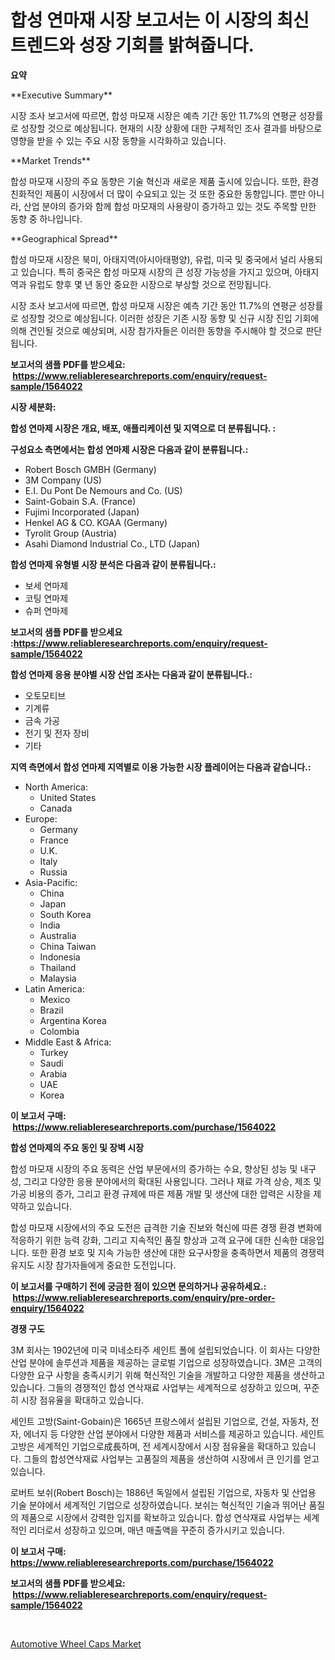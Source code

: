 <p><h1>합성 연마재 시장 보고서는 이 시장의 최신 트렌드와 성장 기회를 밝혀줍니다.</h1></p><p><strong>요약</strong></p>
<p><p>**Executive Summary**</p><p>시장 조사 보고서에 따르면, 합성 마모재 시장은 예측 기간 동안 11.7%의 연평균 성장률로 성장할 것으로 예상됩니다. 현재의 시장 상황에 대한 구체적인 조사 결과를 바탕으로 영향을 받을 수 있는 주요 시장 동향을 시각화하고 있습니다. </p><p>**Market Trends**</p><p>합성 마모재 시장의 주요 동향은 기술 혁신과 새로운 제품 출시에 있습니다. 또한, 환경 친화적인 제품이 시장에서 더 많이 수요되고 있는 것 또한 중요한 동향입니다. 뿐만 아니라, 산업 분야의 증가와 함께 합성 마모재의 사용량이 증가하고 있는 것도 주목할 만한 동향 중 하나입니다.</p><p>**Geographical Spread**</p><p>합성 마모재 시장은 북미, 아태지역(아시아태평양), 유럽, 미국 및 중국에서 널리 사용되고 있습니다. 특히 중국은 합성 마모재 시장의 큰 성장 가능성을 가지고 있으며, 아태지역과 유럽도 향후 몇 년 동안 중요한 시장으로 부상할 것으로 전망됩니다.</p><p>시장 조사 보고서에 따르면, 합성 마모재 시장은 예측 기간 동안 11.7%의 연평균 성장률로 성장할 것으로 예상됩니다. 이러한 성장은 기존 시장 동향 및 신규 시장 진입 기회에 의해 견인될 것으로 예상되며, 시장 참가자들은 이러한 동향을 주시해야 할 것으로 판단됩니다.</p></p>
<p><strong>보고서의 샘플 PDF를 받으세요: &nbsp;<a href="https://www.reliableresearchreports.com/enquiry/request-sample/1564022">https://www.reliableresearchreports.com/enquiry/request-sample/1564022</a></strong></p>
<p><strong>시장 세분화:</strong></p>
<p><strong> 합성 연마제 시장은 개요, 배포, 애플리케이션 및 지역으로 더 분류됩니다. :</strong></p>
<p><strong>구성요소 측면에서는 합성 연마제 시장은 다음과 같이 분류됩니다.:</strong></p>
<p><ul><li>Robert Bosch GMBH (Germany)</li><li>3M Company (US)</li><li>E.I. Du Pont De Nemours and Co. (US)</li><li>Saint-Gobain S.A. (France)</li><li>Fujimi Incorporated (Japan)</li><li>Henkel AG & CO. KGAA (Germany)</li><li>Tyrolit Group (Austria)</li><li>Asahi Diamond Industrial Co., LTD (Japan)</li></ul></p>
<p><strong> 합성 연마제 유형별 시장 분석은 다음과 같이 분류됩니다.:</strong></p>
<p><ul><li>보세 연마제</li><li>코팅 연마제</li><li>슈퍼 연마제</li></ul></p>
<p><strong>보고서의 샘플 PDF를 받으세요 :<a href="https://www.reliableresearchreports.com/enquiry/request-sample/1564022">https://www.reliableresearchreports.com/enquiry/request-sample/1564022</a></strong></p>
<p><strong> 합성 연마제 응용 분야별 시장 산업 조사는 다음과 같이 분류됩니다.:</strong></p>
<p><ul><li>오토모티브</li><li>기계류</li><li>금속 가공</li><li>전기 및 전자 장비</li><li>기타</li></ul></p>
<p><strong>지역 측면에서 합성 연마제 지역별로 이용 가능한 시장 플레이어는 다음과 같습니다.:</strong></p>
<p><ul>
    <li>
        North America:
        <ul>
            <li>United States</li>
            <li>Canada</li>
        </ul>
    </li>
    <li>
        Europe:
        <ul>
            <li>Germany</li>
            <li>France</li>
            <li>U.K.</li>
            <li>Italy</li>
            <li>Russia</li>
        </ul>
    </li>
    <li>
        Asia-Pacific:
        <ul>
            <li>China</li>
            <li>Japan</li>
            <li>South Korea</li>
            <li>India</li>
            <li>Australia</li>
            <li>China Taiwan</li>
            <li>Indonesia</li>
            <li>Thailand</li>
            <li>Malaysia</li>
        </ul>
    </li>
    <li>
        Latin America:
        <ul>
            <li>Mexico</li>
            <li>Brazil</li>
            <li>Argentina Korea</li>
            <li>Colombia</li>
        </ul>
    </li>
    <li>
        Middle East & Africa:
        <ul>
            <li>Turkey</li>
            <li>Saudi</li>
            <li>Arabia</li>
            <li>UAE</li>
            <li>Korea</li>
        </ul>
    </li>
    </ul></p>
<p><strong>이 보고서 구매: &nbsp;<a href="https://www.reliableresearchreports.com/purchase/1564022">https://www.reliableresearchreports.com/purchase/1564022</a></strong></p>
<p><strong>합성 연마제의 주요 동인 및 장벽 시장</strong></p>
<p><p>합성 마모재 시장의 주요 동력은 산업 부문에서의 증가하는 수요, 향상된 성능 및 내구성, 그리고 다양한 응용 분야에서의 확대된 사용입니다. 그러나 재료 가격 상승, 제조 및 가공 비용의 증가, 그리고 환경 규제에 따른 제품 개발 및 생산에 대한 압력은 시장을 제약하고 있습니다.</p><p>합성 마모재 시장에서의 주요 도전은 급격한 기술 진보와 혁신에 따른 경쟁 환경 변화에 적응하기 위한 능력 강화, 그리고 지속적인 품질 향상과 고객 요구에 대한 신속한 대응입니다. 또한 환경 보호 및 지속 가능한 생산에 대한 요구사항을 충족하면서 제품의 경쟁력 유지도 시장 참가자들에게 중요한 도전입니다.</p></p>
<p><strong>이 보고서를 구매하기 전에 궁금한 점이 있으면 문의하거나 공유하세요.: &nbsp;<a href="https://www.reliableresearchreports.com/enquiry/pre-order-enquiry/1564022">https://www.reliableresearchreports.com/enquiry/pre-order-enquiry/1564022</a></strong></p>
<p><strong>경쟁 구도</strong></p>
<p><p>3M 회사는 1902년에 미국 미네소타주 세인트 폴에 설립되었습니다. 이 회사는 다양한 산업 분야에 솔루션과 제품을 제공하는 글로벌 기업으로 성장하였습니다. 3M은 고객의 다양한 요구 사항을 충족시키기 위해 혁신적인 기술을 개발하고 다양한 제품을 생산하고 있습니다. 그들의 경쟁적인 합성 연삭재료 사업부는 세계적으로 성장하고 있으며, 꾸준히 시장 점유율을 확대하고 있습니다.</p><p>세인트 고방(Saint-Gobain)은 1665년 프랑스에서 설립된 기업으로, 건설, 자동차, 전자, 에너지 등 다양한 산업 분야에서 다양한 제품과 서비스를 제공하고 있습니다. 세인트 고방은 세계적인 기업으로成長하며, 전 세계시장에서 시장 점유율을 확대하고 있습니다. 그들의 합성연삭재료 사업부는 고품질의 제품을 생산하여 시장에서 큰 인기를 얻고 있습니다.</p><p>로버트 보쉬(Robert Bosch)는 1886년 독일에서 설립된 기업으로, 자동차 및 산업용 기술 분야에서 세계적인 기업으로 성장하였습니다. 보쉬는 혁신적인 기술과 뛰어난 품질의 제품으로 시장에서 강력한 입지를 확보하고 있습니다. 합성 연삭재료 사업부는 세계적인 리더로서 성장하고 있으며, 매년 매출액을 꾸준히 증가시키고 있습니다.</p></p>
<p><strong>이 보고서 구매: &nbsp; <a href="https://www.reliableresearchreports.com/purchase/1564022">https://www.reliableresearchreports.com/purchase/1564022</a></strong></p>
<p><strong>보고서의 샘플 PDF를 받으세요: &nbsp;<a href="https://www.reliableresearchreports.com/enquiry/request-sample/1564022">https://www.reliableresearchreports.com/enquiry/request-sample/1564022</a></strong><strong></strong></p>
<p>&nbsp;</p>
<p><p><a href="https://noble-drawer-34c.notion.site/Automotive-Wheel-Caps-Market-Size-Focuses-on-Market-Dynamics-In-Depth-Analysis-and-Future-Projectio-ad73fd49b074481a94095ce1b5f4c16f">Automotive Wheel Caps Market</a></p></p>